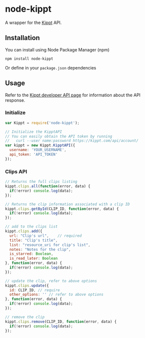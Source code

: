 # node-kippt

A wrapper for the [Kippt](http://kippt.com) API.

## Installation
You can install using Node Package Manager (npm)
```
npm install node-kippt
```
Or define in your `package.json` dependencies


## Usage

Refer to the [Kippt developer API page](https://kippt.com/developers/) for information about the API response.

### Initialize
``` js
var Kippt = require('node-kippt');

// Initialize the KipptAPI
// You can easily obtain the API token by running
//   curl --user name:password https://kippt.com/api/account/
var kippt = new Kippt.KipptAPI({
  username: 'YOUR_USERNAME',
  api_token: 'API_TOKEN'
});
```

### Clips API
``` js
// Returns the full clips listing
kippt.clips.all(function(error, data) {
  if(!error) console.log(data);
});

// Returns the clip information associated with a clip ID
kippt.clips.getById(CLIP_ID, function(error, data) {
  if(!error) console.log(data);
});

// add to the clips list
kippt.clips.add({
  url: "Clip's url",    // required
  title: "Clip's title",
  list: "resource_uri for clip's list",
  notes: "Notes for the clip",
  is_starred: Boolean,
  is_read_later: Boolean
}, function(error, data) {
  if(!error) console.log(data);
});

// update the clip, refer to above options
kippt.clips.update({
  id: CLIP_ID, // require
  other_options: '' // refer to above options
}, function(error, data) {
  if(!error) console.log(data);
});

// remove the clip
kippt.clips.remove(CLIP_ID, function(error, data) {
  if(!error) console.log(data);
});
```
